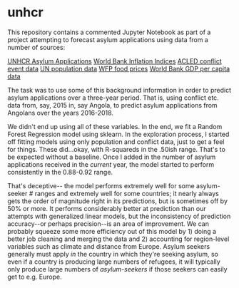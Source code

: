 # unhcr

This repository contains a commented Jupyter Notebook as part of a project attempting to forecast asylum applications using data from a number of sources:

[UNHCR Asylum Applications](http://popstats.unhcr.org/en/asylum_seekers_monthly)
[World Bank Inflation Indices](https://data.worldbank.org/indicator/fp.cpi.totl)
[ACLED conflict event data](http://acleddata.com/)
[UN population data](https://population.un.org/wpp/)
[WFP food prices](http://foodprices.vam.wfp.org/Analysis-Monthly-Price-DataADV.aspx)
[World Bank GDP per capita data](https://data.worldbank.org/indicator/ny.gdp.pcap.cd)

The task was to use some of this background information in order to predict asylum applications over a three-year period. That is, using conflict etc. data from, say, 2015 in, say Angola, to predict asylum applications from Angolans over the years 2016-2018.

We didn't end up using all of these variables. In the end, we fit a Random Forest Regression model using sklearn. In the exploration process, I started off fitting models using only population and conflict data, just to get a feel for things. These did...okay, with R-squareds in the .50ish range. That's to be expected without a baseline. Once I added in the number of asylum applications received in the *current* year, the model started to perform consistently in the 0.88-0.92 range.

That's deceptive-- the model performs extremely well for some asylum-seeker # ranges and extremely well for some countries; it nearly always gets the order of magnitude right in its predictions, but is sometimes off by 50% or more. It performs considerably better at prediction than our attempts with generalized linear models, but the inconsistency of prediction accuracy--or perhaps precision--is an area of improvement. We can probably squeeze some more efficiency out of this model by 1) doing a better job cleaning and merging the data and 2) accounting for region-level variables such as climate and distance from Europe. Asylum seekers generally must apply *in* the country in which they're seeking asylum, so even if a country is producing large numbers of refugees, it will typically only produce large numbers of *asylum-seekers* if those seekers can easily get to e.g. Europe.
